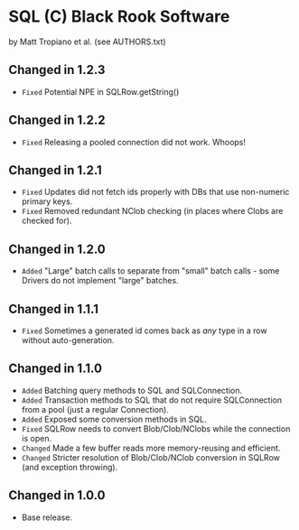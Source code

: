 SQL (C) Black Rook Software 
===========================
by Matt Tropiano et al. (see AUTHORS.txt)


Changed in 1.2.3
----------------

- `Fixed` Potential NPE in SQLRow.getString()


Changed in 1.2.2
----------------

- `Fixed` Releasing a pooled connection did not work. Whoops!


Changed in 1.2.1
----------------

- `Fixed` Updates did not fetch ids properly with DBs that use non-numeric primary keys.
- `Fixed` Removed redundant NClob checking (in places where Clobs are checked for).


Changed in 1.2.0
----------------

- `Added` "Large" batch calls to separate from "small" batch calls - some Drivers do not implement "large" batches.


Changed in 1.1.1
----------------

- `Fixed` Sometimes a generated id comes back as *any* type in a row without auto-generation.


Changed in 1.1.0
----------------

- `Added` Batching query methods to SQL and SQLConnection.
- `Added` Transaction methods to SQL that do not require SQLConnection from a pool (just a regular Connection). 
- `Added` Exposed some conversion methods in SQL. 
- `Fixed` SQLRow needs to convert Blob/Clob/NClobs while the connection is open. 
- `Changed` Made a few buffer reads more memory-reusing and efficient. 
- `Changed` Stricter resolution of Blob/Clob/NClob conversion in SQLRow (and exception throwing). 


Changed in 1.0.0
----------------

- Base release.
